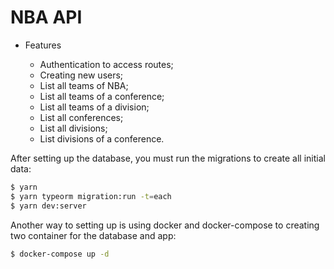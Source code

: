 # NBA API

- Features

  - Authentication to access routes;
  - Creating new users;
  - List all teams of NBA;
  - List all teams of a conference;
  - List all teams of a division;
  - List all conferences;
  - List all divisions;
  - List divisions of a conference.


After setting up the database, you must run the migrations to create all initial data:


```sh
$ yarn
$ yarn typeorm migration:run -t=each
$ yarn dev:server
```

Another way to setting up is using docker and docker-compose to creating two container for the database and app:

```sh
$ docker-compose up -d
```
